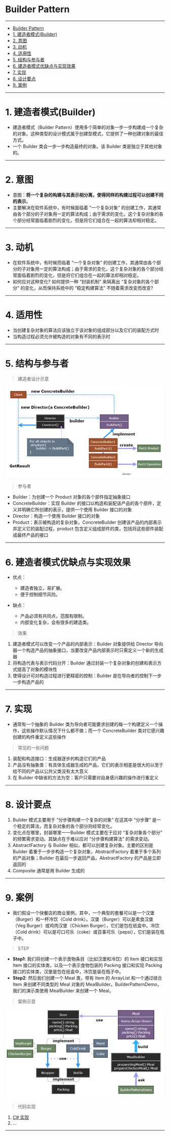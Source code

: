 # Builder Pattern

---

- [Builder Pattern](#builder-pattern)
- [1. 建造者模式(Builder)](#1-建造者模式builder)
- [2. 意图](#2-意图)
- [3. 动机](#3-动机)
- [4. 适用性](#4-适用性)
- [5. 结构与参与者](#5-结构与参与者)
- [6. 建造者模式优缺点与实现效果](#6-建造者模式优缺点与实现效果)
- [7. 实现](#7-实现)
- [8. 设计要点](#8-设计要点)
- [9. 案例](#9-案例)

---
# 1. 建造者模式(Builder)

- 建造者模式（Builder Pattern）使用多个简单的对象一步一步构建成一个复杂的对象。这种类型的设计模式属于创建型模式，它提供了一种创建对象的最佳方式。
- 一个 Builder 类会一步一步构造最终的对象。该 Builder 类是独立于其他对象的。

---
# 2. 意图

- 意图：**将一个复杂的构建与其表示相分离，使得同样的构建过程可以创建不同的表示**。
- 主要解决在软件系统中，有时候面临着 "一个复杂对象" 的创建工作，其通常由各个部分的子对象用一定的算法构成；由于需求的变化，这个复杂对象的各个部分经常面临着剧烈的变化，但是将它们组合在一起的算法却相对稳定。

---
# 3. 动机

- 在软件系统中，有时候而临着 “一个复杂对象” 的创建工作，其通常由各个部分的子对象用一定的算法构成；由于需求的变化，这个复杂对象的各个部分经常面临着剧烈的变化，但是将它们组合在一起的算法却相对稳定。
- 如何应对这种变化? 如何提供一种 “封装机制” 来隔离出 “复杂对象的各个部分” 的变化，从而保持系统中的 “稳定构建算法” 不随着需求改变而改变?

---
# 4. 适用性

- 当创建复杂对象的算法应该独立于该对象的组成部分以及它们的装配方式时
- 当构造过程必须允许被构造的对象有不同的表示时

---
# 5. 结构与参与者

> 建造者设计示意

  ![建造者模式](img/建造者模式设计.png)

> 参与者

- Builder：为创建一个 Product 对象的各个部件指定抽象接口
- ConcreteBuilder：实现 Builder 的接口以构造和装配该产品的各个部件，定义并明确它所创建的表示，提供一个使用 Builder 接口的对象
- Director：构造一个使用 Builder 接口的对象
- Product：表示被构造的复杂对象，ConcreteBuilder 创建该产品的内部表示并定义它的装配过程，product 包含定义组成部件的类，包括将这些部件装配成最终产品的接口

---
# 6. 建造者模式优缺点与实现效果

- 优点：
  - 建造者独立，易扩展。 
  - 便于控制细节风险。

- 缺点： 
  - 产品必须有共同点，范围有限制。 
  - 内部变化复杂，会有很多的建造类。

> 效果

1. 建造者模式可以改变一个产品的内部表示：Builder 对象提供给 Director 导向器一个构造产品的抽象接口，当要改变产品内部表示时只需定义一个新的生成器
2. 将构造代表与表示代码分开：Builder 通过封装一个复杂对象的创建和表示方式提高了对象的模块性
3. 使得设计可对构造过程进行更精密的控制：Builder 是在导向者的控制下一步一步构造产品的

---
# 7. 实现

- 通常有一个抽象的 Builder 类为导向者可能要求创建的每一个构建定义一个操作，这些操作默认情况下什么都不做；而一个 ConcreteBuilder 类对它感兴趣创建的构件重定义这些操作

> 常见的一些问题

1. 装配和构造接口：生成器逐步的构造它们的产品
2. 产品没有抽象类：有具体生成器生成的产品，它们的表示相差是很大的以至于给不同的产品以公共父类没有太大意义
3. 在 Builder 中缺省的方法为空：客户只需要对自身感兴趣的操作进行重定义

---
# 8. 设计要点

1. Builder 模式主要用于 “分步骤构建一个复杂的对象” 在这其中 “分步骤” 是一个稳定的算法，而复杂对象的各个部分则经常变化。
2. 变化点在哪里，封装哪里一一Builder 模式主要在于应对 “复杂对象各个部分” 的频繁需求变动。其缺点在于难以应对 “分步骤构建算法” 的需求变动。
3. AbstractFactory 与 Builder 相似，都可以创建复杂对象。主要的区别是 Builder 着重于一步步构造一个复杂对象，AbstractFactory 着重于多个系列的产品对象；Builder 在最后一步返回产品，AbstractFactory 的产品是立即返回的
4. Composite 通常是用 Builder 生成的

---
# 9. 案例

- 我们假设一个快餐店的商业案例，其中，一个典型的套餐可以是一个汉堡（Burger）和一杯冷饮（Cold drink）。汉堡（Burger）可以是素食汉堡（Veg Burger）或鸡肉汉堡（Chicken Burger），它们是包在纸盒中。冷饮（Cold drink）可以是可口可乐（coke）或百事可乐（pepsi），它们是装在瓶子中。

> STEP

- **Step1**: 我们将创建一个表示食物条目（比如汉堡和冷饮）的 Item 接口和实现 Item 接口的实体类，以及一个表示食物包装的 Packing 接口和实现 Packing 接口的实体类，汉堡是包在纸盒中，冷饮是装在瓶子中。
- **Step2**: 然后我们创建一个 Meal 类，带有 Item 的 ArrayList 和一个通过结合 Item 来创建不同类型的 Meal 对象的 MealBuilder。BuilderPatternDemo，我们的演示类使用 MealBuilder 来创建一个 Meal。
  
> 案例示意

  ![案例示意](img/建造者模式案例.png)

> 代码实现

1. [C# 实现](/【设计模式】程序参考/DesignPatterns%20For%20CSharp/Creational%20Patterns/Builder/Builder.cs)
2. ...

---